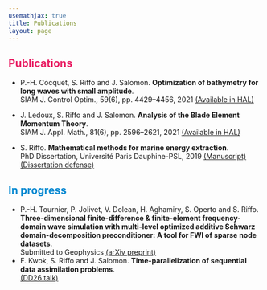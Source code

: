 ```yaml
---
usemathjax: true
title: Publications
layout: page
---
```

<!--
## **Research Interests**
Mathematical modeling, control theory, numerical analysis and domain decomposition methods (in construction).
-->

## <strong style="color:#E91E63">Publications</strong>

+ P.-H. Cocquet, S. Riffo and J. Salomon. 
**Optimization of bathymetry for long waves with small amplitude**.  
SIAM J. Control Optim., 59(6), pp. 4429–4456, 2021 
<a href="docs/prev/2021_bathymetry.html" target="_blank">(Available in HAL)</a>
+ J. Ledoux, S. Riffo and J. Salomon. 
**Analysis of the Blade Element Momentum Theory**.   
SIAM J. Appl. Math., 81(6), pp. 2596–2621, 2021
<a href="docs/prev/2021_BEM.html" target="_blank">(Available in HAL)</a>


+ S. Riffo. 
**Mathematical methods for marine energy extraction**.   
PhD Dissertation, Université Paris Dauphine-PSL, 2019
<a href="https://tel.archives-ouvertes.fr/tel-02446450" target="_blank">(Manuscript)</a> 
<a href="docs/prev/2019_dissertation-defense.html" target="_blank">(Dissertation defense)</a>

## <strong style="color:#0288D1">In progress</strong>
+ P.-H. Tournier, P. Jolivet, V. Dolean, H. Aghamiry, S. Operto and S. Riffo. 
**Three-dimensional finite-difference & finite-element frequency-domain wave simulation with multi-level optimized additive Schwarz domain-decomposition preconditioner: A tool for FWI of sparse node datasets**.   
Submitted to Geophysics 
<a href="https://arxiv.org/abs/2110.15113" target="_blank">(arXiv preprint)</a>
+ F. Kwok, S. Riffo and J. Salomon. 
**Time-parallelization of sequential data assimilation problems**.  
<a href="docs/prev/2020_parareal_DD26.html" target="_blank">(DD26 talk)</a>
<!--a href="https://sebastianriffo.github.io/docs/slides/2020-12-DD26_SRR.pdf" target="_blank">(DD26 talk)</a-->

